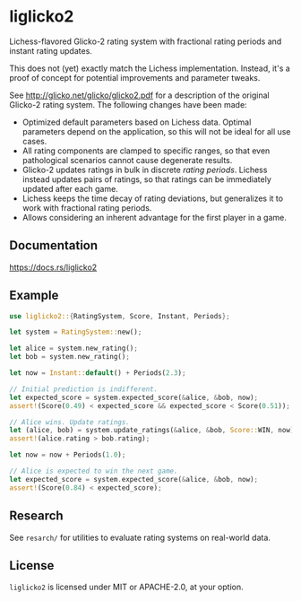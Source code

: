 liglicko2
=========

Lichess-flavored Glicko-2 rating system with fractional rating periods and
instant rating updates.

This does not (yet) exactly match the Lichess implementation.
Instead, it's a proof of concept for potential improvements and parameter
tweaks.

See <http://glicko.net/glicko/glicko2.pdf> for a description of the
original Glicko-2 rating system. The following changes have been made:

- Optimized default parameters based on Lichess data. Optimal parameters
  depend on the application, so this will not be ideal for all use cases.
- All rating components are clamped to specific ranges, so that even
  pathological scenarios cannot cause degenerate results.
- Glicko-2 updates ratings in bulk in discrete *rating periods*. Lichess
  instead updates pairs of ratings, so that ratings can be immediately
  updated after each game.
- Lichess keeps the time decay of rating deviations, but generalizes it
  to work with fractional rating periods.
- Allows considering an inherent advantage for the first player in a game.

Documentation
-------------

https://docs.rs/liglicko2

Example
-------

```rust
use liglicko2::{RatingSystem, Score, Instant, Periods};

let system = RatingSystem::new();

let alice = system.new_rating();
let bob = system.new_rating();

let now = Instant::default() + Periods(2.3);

// Initial prediction is indifferent.
let expected_score = system.expected_score(&alice, &bob, now);
assert!(Score(0.49) < expected_score && expected_score < Score(0.51));

// Alice wins. Update ratings.
let (alice, bob) = system.update_ratings(&alice, &bob, Score::WIN, now).unwrap();
assert!(alice.rating > bob.rating);

let now = now + Periods(1.0);

// Alice is expected to win the next game.
let expected_score = system.expected_score(&alice, &bob, now);
assert!(Score(0.84) < expected_score);
```

Research
--------

See `resarch/` for utilities to evaluate rating systems on real-world data.

License
-------

`liglicko2` is licensed under MIT or APACHE-2.0, at your option.
